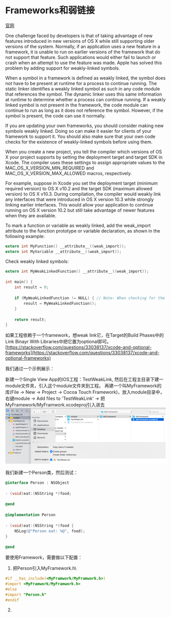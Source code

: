# Frameworks和弱链接

[官网](https://developer.apple.com/library/archive/documentation/MacOSX/Conceptual/BPFrameworks/Concepts/WeakLinking.html#//apple_ref/doc/uid/20002378-106633)

One challenge faced by developers is that of taking advantage of new features introduced in new versions of OS X while still supporting older versions of the system. Normally, if an application uses a new feature in a framework, it is unable to run on earlier versions of the framework that do not support that feature. Such applications would either fail to launch or crash when an attempt to use the feature was made. Apple has solved this problem by adding support for weakly-linked symbols.

When a symbol in a framework is defined as weakly linked, the symbol does not have to be present at runtime for a process to continue running. The static linker identifies a weakly linked symbol as such in any code module that references the symbol. The dynamic linker uses this same information at runtime to determine whether a process can continue running. If a weakly linked symbol is not present in the framework, the code module can continue to run as long as it does not reference the symbol. However, if the symbol is present, the code can use it normally.

If you are updating your own frameworks, you should consider making new symbols weakly linked. Doing so can make it easier for clients of your framework to support it. You should also make sure that your own code checks for the existence of weakly-linked symbols before using them.

When you create a new project, you tell the compiler which versions of OS X your project supports by setting the deployment target and target SDK in Xcode. The compiler uses these settings to assign appropriate values to the MAC_OS_X_VERSION_MIN_REQUIRED and MAC_OS_X_VERSION_MAX_ALLOWED macros, respectively. 

For example, suppose in Xcode you set the deployment target (minimum required version) to OS X v10.2 and the target SDK (maximum allowed version) to OS X v10.3. During compilation, the compiler would weakly link any interfaces that were introduced in OS X version 10.3 while strongly linking earlier interfaces. This would allow your application to continue running on OS X version 10.2 but still take advantage of newer features when they are available.

To mark a function or variable as weakly linked, add the weak_import attribute to the function prototype or variable declaration, as shown in the following example:

```Objective-C
extern int MyFunction() __attribute__((weak_import));
extern int MyVariable __attribute__((weak_import));
```

Check weakly linked symbols:

```Objective-C
extern int MyWeakLinkedFunction() __attribute__((weak_import));
 
int main() {
    int result = 0;
 
    if (MyWeakLinkedFunction != NULL) { // Note: When checking for the existence of a symbol, you must explicitly compare it to NULL or nil in your code. You cannot use the negation operator ( ! ) to negate the address of the symbol.
        result = MyWeakLinkedFunction();
    }
 
    return result;
}
```

如果工程依赖于一个framework，想weak link它，在Target的Build Phases中的Link Binayr With Libraries中把它置为optional即可。
[https://stackoverflow.com/questions/33038137/xcode-and-optional-frameworks](https://stackoverflow.com/questions/33038137/xcode-and-optional-frameworks)

我们通过一个示例展示：

新建一个Single View App的iOS工程：TestWeakLink, 然后在工程主目录下建一module文件夹，引入这个module文件夹到工程。
再建一个叫MyFramework的库(File -> New -> Project -> Cocoa Touch Framework)，放入module目录中，右键module -> Add files to 'TestWeakLink' -> 把MyFramework/MyFramwork.xcodeproj引入进去
![](images/1.png)

我们新建一个Person类，然后测试：

```Objective-C
@interface Person : NSObject

- (void)eat:(NSString *)food;

@end

@implementation Person

- (void)eat:(NSString *)food {
    NSLog(@"Person eat: %@", food);
}

@end
```

要使用Framework，需要做以下配置：

1. 把Person引入MyFramework.h\
```Objective-C
#if __has_include(<MyFramwork/MyFramwork.h>)
#import <MyFramwork/MyFramwork.h>
#else
#import "Person.h"
#endif
```
2. 
 








